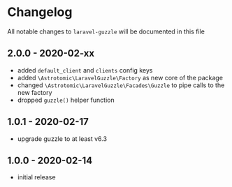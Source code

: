 # Changelog

All notable changes to `laravel-guzzle` will be documented in this file

## 2.0.0 - 2020-02-xx

- added `default_client` and `clients` config keys
- added `\Astrotomic\LaravelGuzzle\Factory` as new core of the package
- changed `\Astrotomic\LaravelGuzzle\Facades\Guzzle` to pipe calls to the new factory
- dropped `guzzle()` helper function 

## 1.0.1 - 2020-02-17

- upgrade guzzle to at least v6.3

## 1.0.0 - 2020-02-14

- initial release
